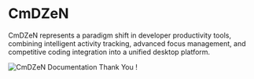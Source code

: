 # CmDZeN
CmDZeN represents a paradigm shift in developer productivity tools, combining intelligent activity tracking, advanced focus management, and competitive coding integration into a unified desktop platform.

![CmDZeN Documentation](readme_page-0001.jpg)
Thank You !
